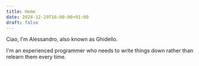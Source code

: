 ```yaml
---
title: Home
date: 2024-12-29T16:00:00+01:00
draft: false
---
```



Ciao, I'm Alessandro, also known as Ghidello.

I'm an experienced programmer who needs to write things down rather than relearn them every time.
